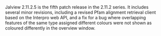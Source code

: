 Jalview 2.11.2.5 is the fifth patch release in the 2.11.2 series. It includes several minor revisions, including a revised Pfam alignment retrieval client based on the Interpro web API, and a fix for a bug where overlapping features of the same type assigned different colours were not shown as coloured differently in the overview window. 

